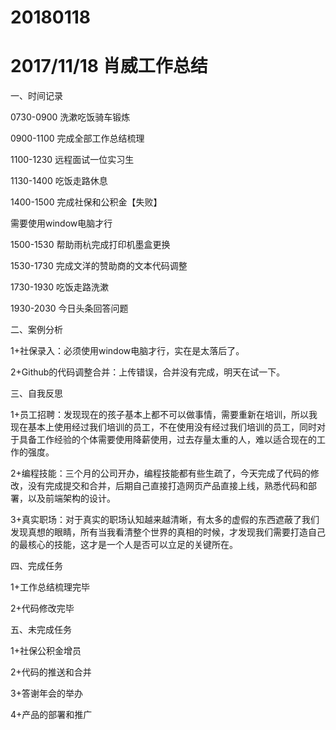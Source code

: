 # 20180118

# 2017/11/18 肖威工作总结

一、时间记录

0730-0900 洗漱吃饭骑车锻炼

0900-1100 完成全部工作总结梳理

1100-1230 远程面试一位实习生

1130-1400 吃饭走路休息

1400-1500 完成社保和公积金【失败】

需要使用window电脑才行

1500-1530 帮助雨杭完成打印机墨盒更换

1530-1730 完成文洋的赞助商的文本代码调整

1730-1930 吃饭走路洗漱

1930-2030 今日头条回答问题

二、案例分析

1+社保录入：必须使用window电脑才行，实在是太落后了。

2+Github的代码调整合并：上传错误，合并没有完成，明天在试一下。

三、自我反思

1+员工招聘：发现现在的孩子基本上都不可以做事情，需要重新在培训，所以我现在基本上使用经过我们培训的员工，不在使用没有经过我们培训的员工，同时对于具备工作经验的个体需要使用降薪使用，过去存量太重的人，难以适合现在的工作的强度。

2+编程技能：三个月的公司开办，编程技能都有些生疏了，今天完成了代码的修改，没有完成提交和合并，后期自己直接打造网页产品直接上线，熟悉代码和部署，以及前端架构的设计。

3+真实职场：对于真实的职场认知越来越清晰，有太多的虚假的东西遮蔽了我们发现真想的眼睛，所有当我看清整个世界的真相的时候，才发现我们需要打造自己的最核心的技能，这才是一个人是否可以立足的关键所在。

四、完成任务

1+工作总结梳理完毕

2+代码修改完毕

五、未完成任务

1+社保公积金增员

2+代码的推送和合并

3+答谢年会的举办

4+产品的部署和推广
